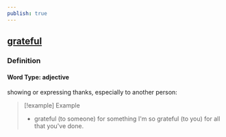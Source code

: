 ```yaml
---
publish: true
---
```


## [grateful](https://dictionary.cambridge.org/dictionary/english/grateful)

### Definition
#### Word Type: adjective
showing or expressing thanks, especially to another person:

>[!example] Example
> - grateful (to someone) for something I'm so grateful (to you) for all that you've done.
